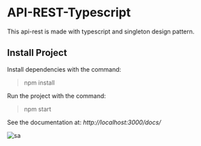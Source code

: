 # API-REST-Typescript

This api-rest is made with typescript and singleton design pattern.

## Install Project

Install dependencies with the command:

>npm install

Run the project with the command:

>npm start
>
See the documentation at: *http://localhost:3000/docs/*

![sa](https://github.com/nicoescudero/TS-SingletonAPI/assets/44248035/2c484a78-2d1d-4437-806a-36a589197248)
